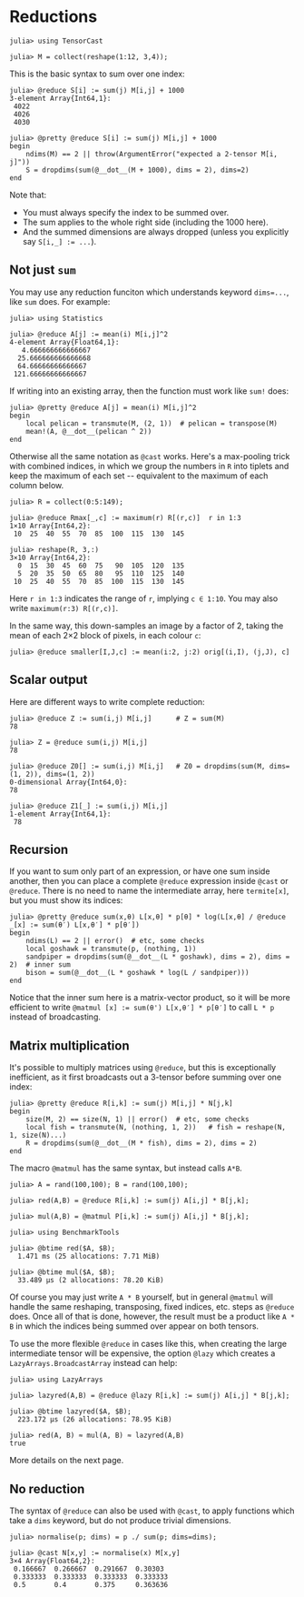 # Reductions

```jldoctest mylabel
julia> using TensorCast

julia> M = collect(reshape(1:12, 3,4));
```

This is the basic syntax to sum over one index:

```jldoctest mylabel; filter = r"begin\n.*\nend"
julia> @reduce S[i] := sum(j) M[i,j] + 1000
3-element Array{Int64,1}:
 4022
 4026
 4030

julia> @pretty @reduce S[i] := sum(j) M[i,j] + 1000
begin
    ndims(M) == 2 || throw(ArgumentError("expected a 2-tensor M[i, j]"))
    S = dropdims(sum(@__dot__(M + 1000), dims = 2), dims=2)
end
```

Note that:
* You must always specify the index to be summed over. 
* The sum applies to the whole right side (including the 1000 here). 
* And the summed dimensions are always dropped (unless you explicitly say `S[i,_] := ...`).

## Not just `sum`

You may use any reduction funciton which understands keyword `dims=...`, like `sum` does. 
For example:

```jldoctest mylabel
julia> using Statistics

julia> @reduce A[j] := mean(i) M[i,j]^2
4-element Array{Float64,1}:
   4.666666666666667
  25.666666666666668
  64.66666666666667
 121.66666666666667
```

If writing into an existing array, then the function must work like `sum!` does:

```julia-repl
julia> @pretty @reduce A[j] = mean(i) M[i,j]^2
begin
    local pelican = transmute(M, (2, 1))  # pelican = transpose(M)
    mean!(A, @__dot__(pelican ^ 2))
end
```

Otherwise all the same notation as `@cast` works. 
Here's a max-pooling trick with combined indices, in which we group the numbers in `R` into tiplets
and keep the maximum of each set -- equivalent to the maximum of each column below.  

```jldoctest mylabel
julia> R = collect(0:5:149);

julia> @reduce Rmax[_,c] := maximum(r) R[(r,c)]  r in 1:3
1×10 Array{Int64,2}:
 10  25  40  55  70  85  100  115  130  145

julia> reshape(R, 3,:)
3×10 Array{Int64,2}:
  0  15  30  45  60  75   90  105  120  135
  5  20  35  50  65  80   95  110  125  140
 10  25  40  55  70  85  100  115  130  145
```

Here `r in 1:3` indicates the range of `r`, implying `c ∈ 1:10`.
You may also write `maximum(r:3) R[(r,c)]`.

In the same way, this down-samples an image by a factor of 2, 
taking the mean of each 2×2 block of pixels, in each colour `c`:

```julia-repl
julia> @reduce smaller[I,J,c] := mean(i:2, j:2) orig[(i,I), (j,J), c]
```

## Scalar output

Here are different ways to write complete reduction:

```jldoctest mylabel
julia> @reduce Z := sum(i,j) M[i,j]      # Z = sum(M)
78

julia> Z = @reduce sum(i,j) M[i,j]
78

julia> @reduce Z0[] := sum(i,j) M[i,j]   # Z0 = dropdims(sum(M, dims=(1, 2)), dims=(1, 2))
0-dimensional Array{Int64,0}:
78

julia> @reduce Z1[_] := sum(i,j) M[i,j]
1-element Array{Int64,1}:
 78
```

## Recursion

If you want to sum only part of an expression, or have one sum inside another, 
then you can place a complete `@reduce` expression inside `@cast` or `@reduce`.
There is no need to name the intermediate array, here `termite[x]`, but you must show its indices:

```julia-repl
julia> @pretty @reduce sum(x,θ) L[x,θ] * p[θ] * log(L[x,θ] / @reduce _[x] := sum(θ′) L[x,θ′] * p[θ′])
begin
    ndims(L) == 2 || error()  # etc, some checks
    local goshawk = transmute(p, (nothing, 1))
    sandpiper = dropdims(sum(@__dot__(L * goshawk), dims = 2), dims = 2)  # inner sum
    bison = sum(@__dot__(L * goshawk * log(L / sandpiper)))
end
```

Notice that the inner sum here is a matrix-vector product, so it will be more efficient to 
write `@matmul [x] := sum(θ') L[x,θ′] * p[θ′]` to call `L * p` instead of broadcasting. 

## Matrix multiplication

It's possible to multiply matrices using `@reduce`, 
but this is exceptionally inefficient, as it first broadcasts out a 3-tensor 
before summing over one index:

```julia-repl
julia> @pretty @reduce R[i,k] := sum(j) M[i,j] * N[j,k]
begin
    size(M, 2) == size(N, 1) || error()  # etc, some checks
    local fish = transmute(N, (nothing, 1, 2))   # fish = reshape(N, 1, size(N)...)
    R = dropdims(sum(@__dot__(M * fish), dims = 2), dims = 2)
end
```

The macro `@matmul` has the same syntax, but instead calls `A*B`. 

```jldoctest mylabel; filter = r"[0-9\.]+ .s \(.*\)"
julia> A = rand(100,100); B = rand(100,100);

julia> red(A,B) = @reduce R[i,k] := sum(j) A[i,j] * B[j,k];

julia> mul(A,B) = @matmul P[i,k] := sum(j) A[i,j] * B[j,k];

julia> using BenchmarkTools

julia> @btime red($A, $B);
  1.471 ms (25 allocations: 7.71 MiB)

julia> @btime mul($A, $B);
  33.489 μs (2 allocations: 78.20 KiB)
```

Of course you may just write `A * B` yourself, but in general `@matmul` will handle the same 
reshaping, transposing, fixed indices, etc. steps as `@reduce` does. 
Once all of that is done, however, the result must be a product like `A * B` in which the indices
being summed over appear on both tensors. 

To use the more flexible `@reduce` in cases like this, 
when creating the large intermediate tensor will be expensive,
the option `@lazy` which creates a `LazyArrays.BroadcastArray` instead can help: 

```julia-repl
julia> using LazyArrays

julia> lazyred(A,B) = @reduce @lazy R[i,k] := sum(j) A[i,j] * B[j,k];

julia> @btime lazyred($A, $B);
  223.172 μs (26 allocations: 78.95 KiB)

julia> red(A, B) ≈ mul(A, B) ≈ lazyred(A,B)
true
```

More details on the next page. 

## No reduction

The syntax of `@reduce` can also be used with `@cast`, to apply functions which 
take a `dims` keyword, but do not produce trivial dimensions. 

```jldoctest mylabel
julia> normalise(p; dims) = p ./ sum(p; dims=dims);

julia> @cast N[x,y] := normalise(x) M[x,y]
3×4 Array{Float64,2}:
 0.166667  0.266667  0.291667  0.30303
 0.333333  0.333333  0.333333  0.333333
 0.5       0.4       0.375     0.363636
```
